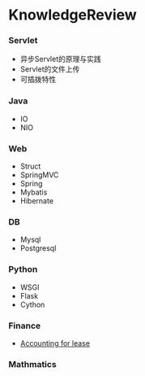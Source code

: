 # KnowledgeReview

### Servlet

- 异步Servlet的原理与实践
- Servlet的文件上传
- 可插拨特性

### Java

- IO
- NIO

### Web
- Struct
- SpringMVC
- Spring
- Mybatis
- Hibernate

### DB
- Mysql
- Postgresql

### Python
- WSGI
- Flask
- Cython

### Finance
- [Accounting for lease](https://github.com/PassWarer/KnowledgeReview/blob/master/Finance/accounting_for_lease.md)
### Mathmatics 
